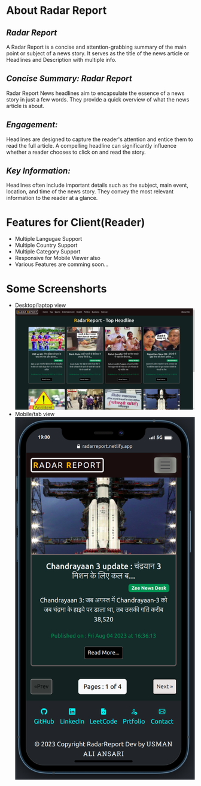# About Radar Report

## _Radar Report_
A Radar Report is a concise and attention-grabbing summary of the main point or subject of a news story. It serves as the title of the news article or Headlines and Description with multiple info. 

## _Concise Summary: Radar Report_
 Radar Report News headlines aim to encapsulate the essence of a news story in just a few words. They provide a quick overview of what the news article is about.

## _Engagement:_
 Headlines are designed to capture the reader's attention and entice them to read the full article. A compelling headline can significantly influence whether a reader chooses to click on and read the story.

## _Key Information:_ 
Headlines often include important details such as the subject, main event, location, and time of the news story. They convey the most relevant information to the reader at a glance.

# Features for Client(Reader)

- Multiple Langugae Support
- Multiple Country Support
- Multiple Category Support
- Responsive for Mobile Viewer also
- Various Features are comming soon...
# Some Screenshorts
- Desktop/laptop view
![Alt text](./src/ReadarReport_Home.png "Desktop version")
- Mobile/tab view
![Alt text](./src/Radar_Report_mobile_view.png "Mobile view version")
